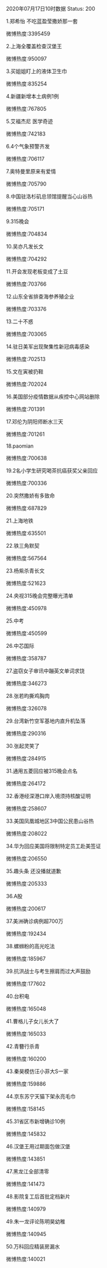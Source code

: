 2020年07月17日10时数据
Status: 200

1.郑希怡 不吃蓝盈莹撒娇那一套

微博热度:3395459

2.上海全覆盖检查汉堡王

微博热度:950097

3.买姐姐盯上的液体卫生巾

微博热度:835254

4.新疆新增本土病例1例

微博热度:767805

5.艾福杰尼 医学奇迹

微博热度:742183

6.4个气象预警齐发

微博热度:706117

7.奥特曼里原来有爱情

微博热度:705790

8.中国驻洛杉矶总领馆提醒当心山谷热

微博热度:705171

9.315晚会

微博热度:704834

10.吴亦凡发长文

微博热度:704292

11.开会发现老板变成了土豆

微博热度:703766

12.山东全省排查海参养殖企业

微博热度:703376

13.二十不惑

微博热度:703065

14.驻日美军出现聚集性新冠病毒感染

微博热度:702513

15.文在寅被扔鞋

微博热度:702024

16.美国部分疫情数据从疾控中心网站删除

微博热度:701391

17.邓伦为阴阳师断水三天

微博热度:701261

18.paomian

微博热度:700638

19.2名小学生研究喝茶抗癌获奖父亲回应

微博热度:700336

20.突然撒娇有多致命

微博热度:687829

21.上海地铁

微博热度:635501

22.铁三角默契

微博热度:567564

23.杨紫杀青长文

微博热度:521623

24.央视315晚会完整曝光清单

微博热度:450978

25.中考

微博热度:450599

26.中芯国际

微博热度:358787

27.盗窃女子审讯中蹦英文单词求饶

微博热度:346273

28.张若昀撕鸡胸肉

微博热度:326078

29.台湾新竹空军基地内直升机坠落

微博热度:290316

30.张起灵笑了

微博热度:284915

31.通用五菱回应被315晚会点名

微博热度:264172

32.香港经深港口岸入境须持核酸证明

微博热度:258607

33.美国凤凰城地区3中国公民患山谷热

微博热度:208022

34.华为回应美国将限制特定员工赴美签证

微博热度:206550

35.趣头条 还没播就道歉

微博热度:205333

36.A股

微博热度:200617

37.美洲确诊病例超700万

微博热度:192434

38.螺蛳粉的高光吃法

微博热度:185967

39.抗洪战士与考生擦肩而过大声鼓励

微博热度:177602

40.台积电

微博热度:165048

41.曹格儿子女儿长大了

微博热度:165033

42.青簪行杀青

微博热度:160200

43.秦昊模仿汪小菲大S一家

微博热度:159886

44.京东苏宁天猫下架永亮毛巾

微博热度:158145

45.31省区市新增确诊10例

微博热度:145832

46.汉堡王用过期面包做汉堡

微博热度:143851

47.黑龙江全部清零

微博热度:141473

48.影院复工后首批定档新片

微博热度:140979

49.朱一龙评论陈明昊幼稚

微博热度:140945

50.万科回应精装房漏水

微博热度:140021

